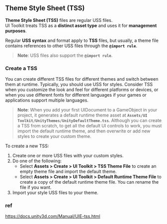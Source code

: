 ## Theme Style Sheet (TSS)

**Theme Style Sheet (TSS)** files are regular USS files. \
UI Toolkit treats TSS as a **distinct asset type** and uses it for **management purposes**.

Regular **USS syntax** and format apply to **TSS** files, but usually, a theme file contains references to other USS files through the **`@import rule`**.

> **Note**: USS files also support the **`@import rule`**.

### Create a TSS
You can create different TSS files for different themes and switch between them at runtime. Typically, you should use USS for styles. Consider TSS when you customize the look and feel for different platforms or devices, or when you use different fonts for different languages if your games or applications support multiple languages.

> **Note**: When you add your first UIDocument to a GameObject in your project, it generates a default runtime theme asset at **`Assets/UI Toolkit/UnityThemes/UnityDefaultTheme.tss`**. Although you can create a TSS from scratch, to get all the default UI controls to work, you must import the default runtime theme, and then overwrite or add new styles to create your custom theme.


To create a new TSS:

1.  Create one or more USS files with your custom styles.
2.  Do one of the following:
    - Select **Assets > Create > UI Toolkit > TSS Theme File** to create an empty theme file and import the default theme.
    - Select **Assets > Create > UI Toolkit > Default Runtime Theme File** to create a copy of the default runtime theme file. You can rename the file if you want.
3.  Import your style USS files to your theme.


### ref 
https://docs.unity3d.com/Manual/UIE-tss.html



